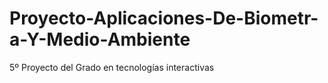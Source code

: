 # Proyecto-Aplicaciones-De-Biometr-a-Y-Medio-Ambiente
5º Proyecto del Grado en tecnologías interactivas
